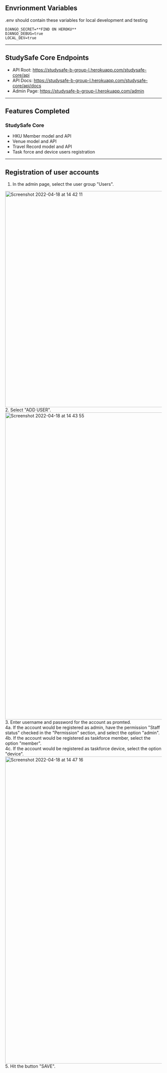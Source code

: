 ## Envrionment Variables
.env should contain these variables for local development and testing
```.env
DJANGO_SECRET=**FIND ON HEROKU**
DJANGO_DEBUG=true
LOCAL_DEV=true
```
---
## StudySafe Core Endpoints
- API Root: https://studysafe-b-group-l.herokuapp.com/studysafe-core/api
- API Docs: https://studysafe-b-group-l.herokuapp.com/studysafe-core/api/docs
- Admin Page: https://studysafe-b-group-l.herokuapp.com/admin
---
## Features Completed
### StudySafe Core
- HKU Member model and API
- Venue model and API
- Travel Record model and API
- Task force and device users registration
---
## Registration of user accounts
1. In the admin page, select the user group "Users".
<img width="696" alt="Screenshot 2022-04-18 at 14 42 11" src="https://user-images.githubusercontent.com/67239147/163767098-e332209b-bb6d-4f2f-a3be-f53eb98fc06b.png">
2. Select "ADD USER".
<img width="989" alt="Screenshot 2022-04-18 at 14 43 55" src="https://user-images.githubusercontent.com/67239147/163767393-2201b4f4-bf36-4ef2-9566-0efb4df86d0d.png">
3. Enter username and password for the account as promted. <br>  
4a. If the account would be registered as admin, have the permission "Staff status" checked in the "Permission" section, and select the option "admin". <br> 
4b. If the account would be registered as taskforce member, select the option "member".  <br>
4c. If the account would be registered as taskforce device, select the option "device".  <br>
<img width="989" alt="Screenshot 2022-04-18 at 14 47 16" src="https://user-images.githubusercontent.com/67239147/163767515-1c387584-f4bd-4d7b-85e0-3956f026d575.png">
5. Hit the button "SAVE".
